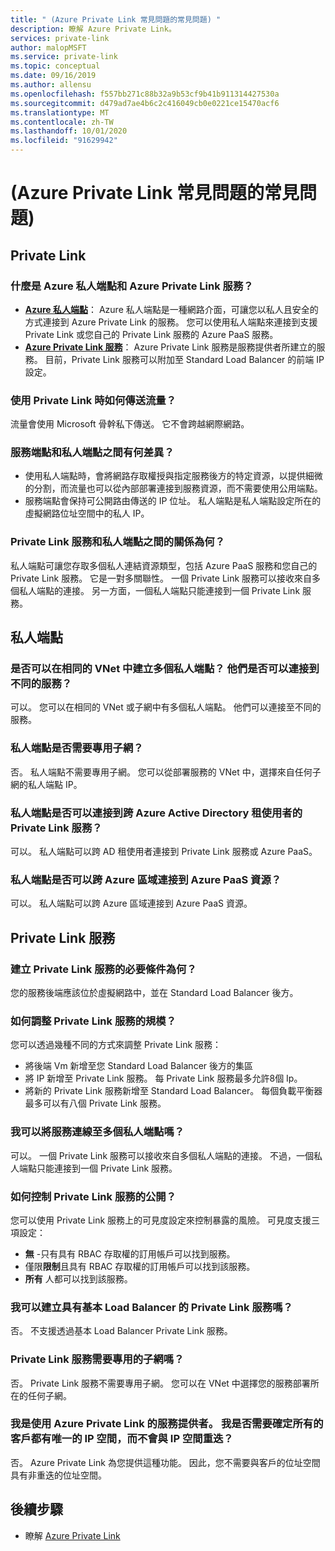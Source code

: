 ```yaml
---
title: " (Azure Private Link 常見問題的常見問題) "
description: 瞭解 Azure Private Link。
services: private-link
author: malopMSFT
ms.service: private-link
ms.topic: conceptual
ms.date: 09/16/2019
ms.author: allensu
ms.openlocfilehash: f557bb271c88b32a9b53cf9b41b911314427530a
ms.sourcegitcommit: d479ad7ae4b6c2c416049cb0e0221ce15470acf6
ms.translationtype: MT
ms.contentlocale: zh-TW
ms.lasthandoff: 10/01/2020
ms.locfileid: "91629942"
---
```

# <a name="azure-private-link-frequently-asked-questions-faq"></a> (Azure Private Link 常見問題的常見問題) 

## <a name="private-link"></a>Private Link

### <a name="what-is-azure-private-endpoint-and-azure-private-link-service"></a>什麼是 Azure 私人端點和 Azure Private Link 服務？

- **[Azure 私人端點](private-endpoint-overview.md)**： Azure 私人端點是一種網路介面，可讓您以私人且安全的方式連接到 Azure Private Link 的服務。 您可以使用私人端點來連接到支援 Private Link 或您自己的 Private Link 服務的 Azure PaaS 服務。
- **[Azure Private Link 服務](private-link-service-overview.md)**： Azure Private Link 服務是服務提供者所建立的服務。 目前，Private Link 服務可以附加至 Standard Load Balancer 的前端 IP 設定。 

### <a name="how-is-traffic-being-sent-when-using-private-link"></a>使用 Private Link 時如何傳送流量？
流量會使用 Microsoft 骨幹私下傳送。 它不會跨越網際網路。  
 
### <a name="what-is-the-difference-between-a-service-endpoints-and-a-private-endpoints"></a>服務端點和私人端點之間有何差異？
- 使用私人端點時，會將網路存取權授與指定服務後方的特定資源，以提供細微的分割，而流量也可以從內部部署連接到服務資源，而不需要使用公用端點。
- 服務端點會保持可公開路由傳送的 IP 位址。  私人端點是私人端點設定所在的虛擬網路位址空間中的私人 IP。

### <a name="what-is-the-relationship-between-private-link-service-and-private-endpoint"></a>Private Link 服務和私人端點之間的關係為何？
私人端點可讓您存取多個私人連結資源類型，包括 Azure PaaS 服務和您自己的 Private Link 服務。 它是一對多關聯性。 一個 Private Link 服務可以接收來自多個私人端點的連接。 另一方面，一個私人端點只能連接到一個 Private Link 服務。    

## <a name="private-endpoint"></a>私人端點 
 
### <a name="can-i-create-multiple-private-endpoints-in-same-vnet-can-they-connect-to-different-services"></a>是否可以在相同的 VNet 中建立多個私人端點？ 他們是否可以連接到不同的服務？ 
可以。 您可以在相同的 VNet 或子網中有多個私人端點。 他們可以連接至不同的服務。  
 
### <a name="do-i-require-a-dedicated-subnet-for-private-endpoints"></a>私人端點是否需要專用子網？ 
否。 私人端點不需要專用子網。 您可以從部署服務的 VNet 中，選擇來自任何子網的私人端點 IP。  
 
### <a name="can-private-endpoint-connect-to-private-link-service-across-azure-active-directory-tenants"></a>私人端點是否可以連接到跨 Azure Active Directory 租使用者的 Private Link 服務？ 
可以。 私人端點可以跨 AD 租使用者連接到 Private Link 服務或 Azure PaaS。  
 
### <a name="can-private-endpoint-connect-to-azure-paas-resources-across-azure-regions"></a>私人端點是否可以跨 Azure 區域連接到 Azure PaaS 資源？
可以。 私人端點可以跨 Azure 區域連接到 Azure PaaS 資源。

## <a name="private-link-service"></a>Private Link 服務
 
### <a name="what-are-the-pre-requisites-for-creating-a-private-link-service"></a>建立 Private Link 服務的必要條件為何？ 
您的服務後端應該位於虛擬網路中，並在 Standard Load Balancer 後方。
 
### <a name="how-can-i-scale-my-private-link-service"></a>如何調整 Private Link 服務的規模？ 
您可以透過幾種不同的方式來調整 Private Link 服務： 
- 將後端 Vm 新增至您 Standard Load Balancer 後方的集區 
- 將 IP 新增至 Private Link 服務。 每 Private Link 服務最多允許8個 Ip。  
- 將新的 Private Link 服務新增至 Standard Load Balancer。 每個負載平衡器最多可以有八個 Private Link 服務。   

### <a name="can-i-connect-my-service-to-multiple-private-endpoints"></a>我可以將服務連線至多個私人端點嗎？
可以。 一個 Private Link 服務可以接收來自多個私人端點的連接。 不過，一個私人端點只能連接到一個 Private Link 服務。  
 
### <a name="how-should-i-control-the-exposure-of-my-private-link-service"></a>如何控制 Private Link 服務的公開？
您可以使用 Private Link 服務上的可見度設定來控制暴露的風險。 可見度支援三項設定：

- **無** -只有具有 RBAC 存取權的訂用帳戶可以找到服務。 
- 僅限**限制**且具有 RBAC 存取權的訂用帳戶可以找到該服務。 
- **所有** 人都可以找到該服務。 
 
### <a name="can-i-create-a-private-link-service-with-basic-load-balancer"></a>我可以建立具有基本 Load Balancer 的 Private Link 服務嗎？ 
否。 不支援透過基本 Load Balancer Private Link 服務。
 
### <a name="is-a-dedicated-subnet-required-for-private-link-service"></a>Private Link 服務需要專用的子網嗎？ 
否。 Private Link 服務不需要專用子網。 您可以在 VNet 中選擇您的服務部署所在的任何子網。   

### <a name="i-am-a-service-provider-using-azure-private-link-do-i-need-to-make-sure-all-my-customers-have-unique-ip-space-and-dont-overlap-with-my-ip-space"></a>我是使用 Azure Private Link 的服務提供者。 我是否需要確定所有的客戶都有唯一的 IP 空間，而不會與 IP 空間重迭？ 
否。 Azure Private Link 為您提供這種功能。 因此，您不需要與客戶的位址空間具有非重迭的位址空間。 

##  <a name="next-steps"></a>後續步驟

- 瞭解 [Azure Private Link](private-link-overview.md)
